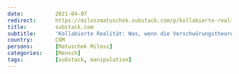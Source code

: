 ```yaml
---
date:          2021-04-07
redirect:      https://miloszmatuschek.substack.com/p/kollabierte-realitat-was-wenn-die-003
title:         substack.com
subtitle:      'Kollabierte Realität: Was, wenn die Verschwörungstheoretiker Recht haben?'
country:       COM
persons:       [Matuschek Milosz]
categories:    [Mensch]
tags:          [substack, manipulation]
---
```

